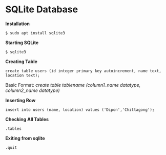 # SQLite Database

**Installation**

`$ sudo apt install sqlite3`

**Starting SQLite**

`$ sqlite3`

**Creating Table**

`create table users (id integer primary key autoincrement, name text, location text);`

Basic Format: _create table tablename (column1_name datatype, column2_name datatype)_

**Inserting Row**

`insert into users (name, location) values ('Dipon','Chittagong'); `

**Checking All Tables**

`.tables`

**Exiting from sqlite**

`.quit`
